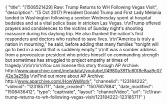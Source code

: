{
    "title": "[1508521429] Raw: Trump Returns to WH Following Vegas Visit",
    "description": "(5 Oct 2017) President Donald Trump and First Lady Melania landed in Washington following a somber Wednesday spent at hospital bedsides and at a vital police base in stricken Las Vegas. \r\nTrump offered prayers and condolences to the victims of Sunday night's shooting massacre during his daylong trip. He also thanked the nation's first responders and doctors who rushed to save lives. \r\n\"America is truly a nation in mourning,\" he said, before adding that many families \"tonight will go to bed in a world that is suddenly empty.\" \r\nIt was a somber address from a provocateur president who prides himself on commanding strength but sometimes has struggled to project empathy at times of tragedy.\r\n\r\n\r\nYou can license this story through AP Archive: http:\/\/www.aparchive.com\/metadata\/youtube\/f4980a3911c60f8e8aa9c0742e3a259a \r\nFind out more about AP Archive: http:\/\/www.aparchive.com\/HowWeWork",
    "channelid": "123184222",
    "videoid": "123185711",
    "date_created": "1507607884",
    "date_modified": "1508436412",
    "type": "captivate",
    "layout": "channelVideo",
    "url": "\/c1\/raw-trump-returns-to-wh-following-vegas-visit\/123184222-123185711"
}